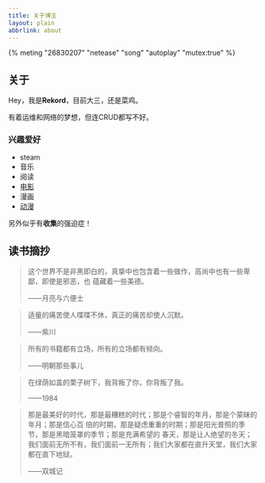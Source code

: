 ```yaml
---
title: 关于博主
layout: plain
abbrlink: about
---
```


{% meting "26830207" "netease" "song" "autoplay" "mutex:true" %}

## 关于
Hey，我是<strong>Rekord</strong>，目前大三，还是菜鸡。

有着运维和网络的梦想，但连CRUD都写不好。

### 兴趣爱好
- steam
- 音乐
- 阅读
- [电影](/cinemas/index.html)
- 漫画
- [动漫](/bili/index.html)

另外似乎有**收集**的强迫症！

    
## 读书摘抄
> 这个世界不是非黑即白的，真挚中也包含着一些做作，高尚中也有一些卑鄙，即使是邪恶，也
蕴藏着一些美德。
>
> ——月亮与六便士

> 适量的痛苦使人喋喋不休，真正的痛苦却使人沉默。
>
> ——紫川

> 所有的书籍都有立场，所有的立场都有倾向。
>
> ——明朝那些事儿

> 在绿荫如盖的栗子树下，我背叛了你，你背叛了我。
>
> ——1984

> 那是最美好的时代，那是最糟糕的时代；那是个睿智的年月，那是个蒙昧的年月；那是信心百
倍的时期，那是疑虑重重的时期；那是阳光普照的季节，那是黑暗笼罩的季节；那是充满希望的
春天，那是让人绝望的冬天；
> 我们面前无所不有，我们面前一无所有；我们大家都在直升天堂，我们大家都在直下地狱。
>
> ——双城记